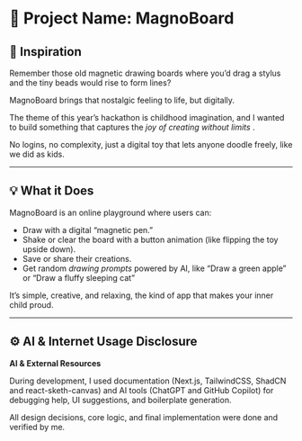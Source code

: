 # 🧲 **Project Name:** MagnoBoard

## 🧠 **Inspiration**

Remember those old magnetic drawing boards where you’d drag a stylus and the tiny beads would rise to form lines?

MagnoBoard brings that nostalgic feeling to life, but digitally.

The theme of this year’s hackathon is childhood imagination, and I wanted to build something that captures the  *joy of creating without limits* .

No logins, no complexity, just a digital toy that lets anyone doodle freely, like we did as kids.

---

## 💡 **What it Does**

MagnoBoard is an online playground where users can:

* Draw with a digital “magnetic pen.”
* Shake or clear the board with a button animation (like flipping the toy upside down).
* Save or share their creations.
* Get random *drawing prompts* powered by AI, like “Draw a green apple” or “Draw a fluffy sleeping cat”

It’s simple, creative, and relaxing, the kind of app that makes your inner child proud.

---

## ⚙️ AI & Internet Usage Disclosure

**AI & External Resources**

During development, I used documentation (Next.js, TailwindCSS, ShadCN and react-sketh-canvas) and AI tools (ChatGPT and GitHub Copilot) for debugging help, UI suggestions, and boilerplate generation.

All design decisions, core logic, and final implementation were done and verified by me.
